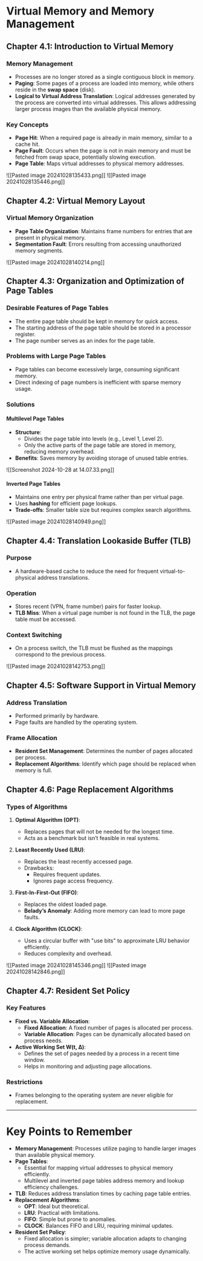 # Virtual Memory and Memory Management

## Chapter 4.1: Introduction to Virtual Memory

### Memory Management
- Processes are no longer stored as a single contiguous block in memory.
- **Paging**: Some pages of a process are loaded into memory, while others reside in the **swap space** (disk).
- **Logical to Virtual Address Translation**: Logical addresses generated by the process are converted into virtual addresses. This allows addressing larger process images than the available physical memory.

### Key Concepts
- **Page Hit**: When a required page is already in main memory, similar to a cache hit.
- **Page Fault**: Occurs when the page is not in main memory and must be fetched from swap space, potentially slowing execution.
- **Page Table**: Maps virtual addresses to physical memory addresses.

![[Pasted image 20241028135433.png]]
![[Pasted image 20241028135446.png]]

## Chapter 4.2: Virtual Memory Layout

### Virtual Memory Organization
- **Page Table Organization**: Maintains frame numbers for entries that are present in physical memory.
- **Segmentation Fault**: Errors resulting from accessing unauthorized memory segments.

![[Pasted image 20241028140214.png]]

## Chapter 4.3: Organization and Optimization of Page Tables

### Desirable Features of Page Tables
- The entire page table should be kept in memory for quick access.
- The starting address of the page table should be stored in a processor register.
- The page number serves as an index for the page table.

### Problems with Large Page Tables
- Page tables can become excessively large, consuming significant memory.
- Direct indexing of page numbers is inefficient with sparse memory usage.

### Solutions

#### Multilevel Page Tables
- **Structure**:
  - Divides the page table into levels (e.g., Level 1, Level 2).
  - Only the active parts of the page table are stored in memory, reducing memory overhead.
- **Benefits**: Saves memory by avoiding storage of unused table entries.

![[Screenshot 2024-10-28 at 14.07.33.png]]

#### Inverted Page Tables
- Maintains one entry per physical frame rather than per virtual page.
- Uses **hashing** for efficient page lookups.
- **Trade-offs**: Smaller table size but requires complex search algorithms.

![[Pasted image 20241028140949.png]]

## Chapter 4.4: Translation Lookaside Buffer (TLB)

### Purpose
- A hardware-based cache to reduce the need for frequent virtual-to-physical address translations.

### Operation
- Stores recent (VPN, frame number) pairs for faster lookup.
- **TLB Miss**: When a virtual page number is not found in the TLB, the page table must be accessed.

### Context Switching
- On a process switch, the TLB must be flushed as the mappings correspond to the previous process.

![[Pasted image 20241028142753.png]]

## Chapter 4.5: Software Support in Virtual Memory

### Address Translation
- Performed primarily by hardware.
- Page faults are handled by the operating system.

### Frame Allocation
- **Resident Set Management**: Determines the number of pages allocated per process.
- **Replacement Algorithms**: Identify which page should be replaced when memory is full.

## Chapter 4.6: Page Replacement Algorithms

### Types of Algorithms
1. **Optimal Algorithm (OPT)**:
   - Replaces pages that will not be needed for the longest time.
   - Acts as a benchmark but isn’t feasible in real systems.

2. **Least Recently Used (LRU)**:
   - Replaces the least recently accessed page.
   - Drawbacks:
     - Requires frequent updates.
     - Ignores page access frequency.

3. **First-In-First-Out (FIFO)**:
   - Replaces the oldest loaded page.
   - **Belady’s Anomaly**: Adding more memory can lead to more page faults.

4. **Clock Algorithm (CLOCK)**:
   - Uses a circular buffer with "use bits" to approximate LRU behavior efficiently.
   - Reduces complexity and overhead.

![[Pasted image 20241028145346.png]]
![[Pasted image 20241028142846.png]]

## Chapter 4.7: Resident Set Policy

### Key Features
- **Fixed vs. Variable Allocation**:
  - **Fixed Allocation**: A fixed number of pages is allocated per process.
  - **Variable Allocation**: Pages can be dynamically allocated based on process needs.
- **Active Working Set W(t, ∆)**:
  - Defines the set of pages needed by a process in a recent time window.
  - Helps in monitoring and adjusting page allocations.

### Restrictions
- Frames belonging to the operating system are never eligible for replacement.

---

# Key Points to Remember

- **Memory Management**: Processes utilize paging to handle larger images than available physical memory.
- **Page Tables**:
  - Essential for mapping virtual addresses to physical memory efficiently.
  - Multilevel and inverted page tables address memory and lookup efficiency challenges.
- **TLB**: Reduces address translation times by caching page table entries.
- **Replacement Algorithms**:
  - **OPT**: Ideal but theoretical.
  - **LRU**: Practical with limitations.
  - **FIFO**: Simple but prone to anomalies.
  - **CLOCK**: Balances FIFO and LRU, requiring minimal updates.
- **Resident Set Policy**:
  - Fixed allocation is simpler; variable allocation adapts to changing process demands.
  - The active working set helps optimize memory usage dynamically.

